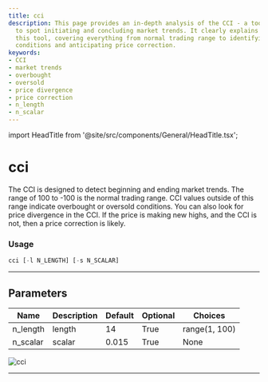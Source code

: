 ```yaml
---
title: cci
description: This page provides an in-depth analysis of the CCI - a tool designed
  to spot initiating and concluding market trends. It clearly explains how to utilize
  this tool, covering everything from normal trading range to identifying oversold
  conditions and anticipating price correction.
keywords:
- CCI
- market trends
- overbought
- oversold
- price divergence
- price correction
- n_length
- n_scalar
---
```


import HeadTitle from '@site/src/components/General/HeadTitle.tsx';

<HeadTitle title="cci - Ta - Crypto - Reference | OpenBB Terminal Docs" />

# cci

The CCI is designed to detect beginning and ending market trends. The range of 100 to -100 is the normal trading range. CCI values outside of this range indicate overbought or oversold conditions. You can also look for price divergence in the CCI. If the price is making new highs, and the CCI is not, then a price correction is likely.

### Usage

```python
cci [-l N_LENGTH] [-s N_SCALAR]
```

---

## Parameters

| Name | Description | Default | Optional | Choices |
| ---- | ----------- | ------- | -------- | ------- |
| n_length | length | 14 | True | range(1, 100) |
| n_scalar | scalar | 0.015 | True | None |

![cci](https://user-images.githubusercontent.com/46355364/154310079-808803ca-26dd-4d45-8a02-17e51230bf2d.png)

---
